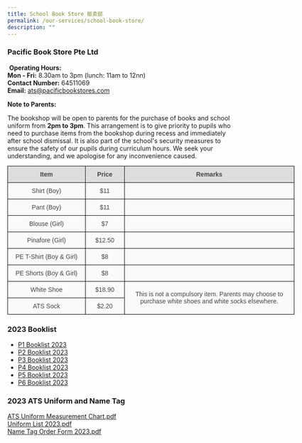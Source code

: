 ```yaml
---
title: School Book Store 贩卖部
permalink: /our-services/school-book-store/
description: ""
---
```

### Pacific Book Store Pte Ltd

 **Operating Hours:**    
**Mon - Fri:** 8.30am to 3pm (lunch: 11am to 12nn)    
**Contact Number:** 64511069    
**Email:** [ats@pacificbookstores.com](mailto:ats@pacificbookstores.com)

**Note to Parents:**  

The bookshop will be open to parents for the purchase of books and school uniform from **2pm to 3pm**. This arrangement is to give priority to pupils who need to purchase items from the bookshop during recess and immediately after school dismissal. It is also part of the school's security measures to ensure the safety of our pupils during curriculum hours. We seek your understanding, and we apologise for any inconvenience caused.

<style type="text/css">
.tg  {border-collapse:collapse;border-spacing:0;margin:0px auto;}
.tg td{border-color:black;border-style:solid;border-width:1px;font-family:Arial, sans-serif;font-size:14px;
  overflow:hidden;padding:10px 5px;word-break:normal;}
.tg th{border-color:black;border-style:solid;border-width:1px;font-family:Arial, sans-serif;font-size:14px;
  font-weight:normal;overflow:hidden;padding:10px 5px;word-break:normal;}
.tg .tg-6o7l{background-color:#fafafa;color:#444;text-align:center;vertical-align:middle}
.tg .tg-u2eh{background-color:#DDD;color:#444;font-weight:bold;text-align:center;vertical-align:middle}
</style>
<table class="tg" style="undefined;table-layout: fixed; width: 646px">
<colgroup>
<col style="width: 175px">
<col style="width: 88px">
<col style="width: 383px">
</colgroup>
<tbody>
  <tr>
    <td class="tg-u2eh">Item</td>
    <td class="tg-u2eh">Price</td>
    <td class="tg-u2eh">Remarks</td>
  </tr>
  <tr>
    <td class="tg-6o7l">Shirt (Boy)</td>
    <td class="tg-6o7l">$11</td>
    <td class="tg-6o7l"></td>
  </tr>
  <tr>
    <td class="tg-6o7l">Pant (Boy)</td>
    <td class="tg-6o7l">$11</td>
    <td class="tg-6o7l"></td>
  </tr>
  <tr>
    <td class="tg-6o7l"> Blouse (Girl)</td>
    <td class="tg-6o7l">$7</td>
    <td class="tg-6o7l"> </td>
  </tr>
  <tr>
    <td class="tg-6o7l">Pinafore (Girl)</td>
    <td class="tg-6o7l">$12.50</td>
    <td class="tg-6o7l"> </td>
  </tr>
  <tr>
    <td class="tg-6o7l"> PE T-Shirt (Boy &amp; Girl)</td>
    <td class="tg-6o7l">$8</td>
    <td class="tg-6o7l"> </td>
  </tr>
  <tr>
    <td class="tg-6o7l">PE Shorts (Boy &amp; Girl)</td>
    <td class="tg-6o7l">$8</td>
    <td class="tg-6o7l"> </td>
  </tr>
  <tr>
    <td class="tg-6o7l"> White Shoe</td>
    <td class="tg-6o7l"> $18.90</td>
    <td class="tg-6o7l" rowspan="2">This is not a compulsory item. Parents may choose to purchase white shoes and white socks elsewhere.</td>
  </tr>
  <tr>
    <td class="tg-6o7l">  ATS Sock</td>
    <td class="tg-6o7l"> $2.20</td>
  </tr>
</tbody>
</table>


### 2023 Booklist

* [P1 Booklist 2023](/files/P1%20Booklist%202023.pdf)
* [P2 Booklist 2023](/files/P2%20Booklist%202023.pdf)
* [P3 Booklist 2023](/files/P3%20Booklist%202023.pdf)
* [P4 Booklist 2023](/files/P4%20Booklist%202023.pdf)
* [P5 Booklist 2023](/files/P5%20Booklist%202023.pdf)
* [P6 Booklist 2023](/files/P6%20Booklist%202023.pdf)
    

### 2023 ATS Uniform and Name Tag

[ATS Uniform Measurement Chart.pdf](/files/ATS%20Uniform%20Measurement%20Chart.pdf)   
[Uniform List 2023.pdf](/files/Uniform%20List%202023.pdf)   
[Name Tag Order Form 2023.pdf](/files/Name%20Tag%20Order%20Form%202023.pdf)